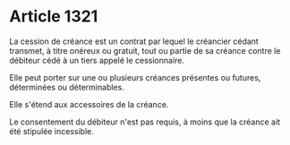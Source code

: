 # Article 1321

<p>La cession de créance est un contrat par lequel le créancier cédant transmet, à titre onéreux ou gratuit, tout ou partie de sa créance contre le débiteur cédé à un tiers appelé le cessionnaire. </p><p> Elle peut porter sur une ou plusieurs créances présentes ou futures, déterminées ou déterminables. </p><p> Elle s'étend aux accessoires de la créance. </p><p> Le consentement du débiteur n'est pas requis, à moins que la créance ait été stipulée incessible. </p>